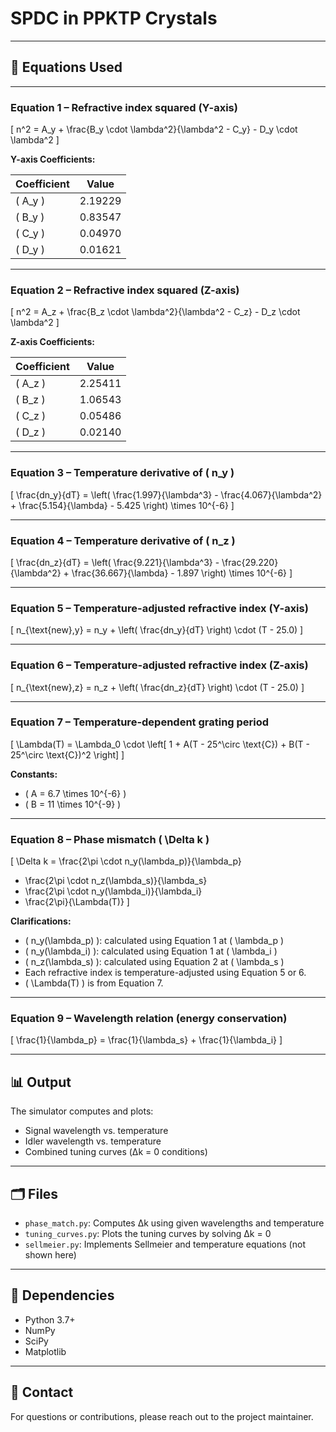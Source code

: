 # SPDC in PPKTP Crystals


---

## 📐 Equations Used

---

### **Equation 1 – Refractive index squared (Y-axis)**

\[
n^2 = A_y + \frac{B_y \cdot \lambda^2}{\lambda^2 - C_y} - D_y \cdot \lambda^2
\]

**Y-axis Coefficients:**

| Coefficient | Value     |
|-------------|-----------|
| \( A_y \)   | 2.19229   |
| \( B_y \)   | 0.83547   |
| \( C_y \)   | 0.04970   |
| \( D_y \)   | 0.01621   |

---

### **Equation 2 – Refractive index squared (Z-axis)**

\[
n^2 = A_z + \frac{B_z \cdot \lambda^2}{\lambda^2 - C_z} - D_z \cdot \lambda^2
\]

**Z-axis Coefficients:**

| Coefficient | Value     |
|-------------|-----------|
| \( A_z \)   | 2.25411   |
| \( B_z \)   | 1.06543   |
| \( C_z \)   | 0.05486   |
| \( D_z \)   | 0.02140   |

---

### **Equation 3 – Temperature derivative of \( n_y \)**

\[
\frac{dn_y}{dT} = \left( \frac{1.997}{\lambda^3} - \frac{4.067}{\lambda^2} + \frac{5.154}{\lambda} - 5.425 \right) \times 10^{-6}
\]

---

### **Equation 4 – Temperature derivative of \( n_z \)**

\[
\frac{dn_z}{dT} = \left( \frac{9.221}{\lambda^3} - \frac{29.220}{\lambda^2} + \frac{36.667}{\lambda} - 1.897 \right) \times 10^{-6}
\]

---

### **Equation 5 – Temperature-adjusted refractive index (Y-axis)**

\[
n_{\text{new},y} = n_y + \left( \frac{dn_y}{dT} \right) \cdot (T - 25.0)
\]

---

### **Equation 6 – Temperature-adjusted refractive index (Z-axis)**

\[
n_{\text{new},z} = n_z + \left( \frac{dn_z}{dT} \right) \cdot (T - 25.0)
\]

---

### **Equation 7 – Temperature-dependent grating period**

\[
\Lambda(T) = \Lambda_0 \cdot \left[ 1 + A(T - 25^\circ \text{C}) + B(T - 25^\circ \text{C})^2 \right]
\]

**Constants:**

- \( A = 6.7 \times 10^{-6} \)
- \( B = 11 \times 10^{-9} \)

---

### **Equation 8 – Phase mismatch \( \Delta k \)**

\[
\Delta k =
\frac{2\pi \cdot n_y(\lambda_p)}{\lambda_p}
- \frac{2\pi \cdot n_z(\lambda_s)}{\lambda_s}
- \frac{2\pi \cdot n_y(\lambda_i)}{\lambda_i}
- \frac{2\pi}{\Lambda(T)}
\]

**Clarifications:**

- \( n_y(\lambda_p) \): calculated using Equation 1 at \( \lambda_p \)
- \( n_y(\lambda_i) \): calculated using Equation 1 at \( \lambda_i \)
- \( n_z(\lambda_s) \): calculated using Equation 2 at \( \lambda_s \)
- Each refractive index is temperature-adjusted using Equation 5 or 6.
- \( \Lambda(T) \) is from Equation 7.

---

### **Equation 9 – Wavelength relation (energy conservation)**

\[
\frac{1}{\lambda_p} = \frac{1}{\lambda_s} + \frac{1}{\lambda_i}
\]

---

## 📊 Output

The simulator computes and plots:

- Signal wavelength vs. temperature
- Idler wavelength vs. temperature
- Combined tuning curves (Δk = 0 conditions)

---

## 🗂️ Files

- `phase_match.py`: Computes Δk using given wavelengths and temperature
- `tuning_curves.py`: Plots the tuning curves by solving Δk = 0
- `sellmeier.py`: Implements Sellmeier and temperature equations (not shown here)

---

## 📎 Dependencies

- Python 3.7+
- NumPy
- SciPy
- Matplotlib

---

## 📧 Contact

For questions or contributions, please reach out to the project maintainer.

